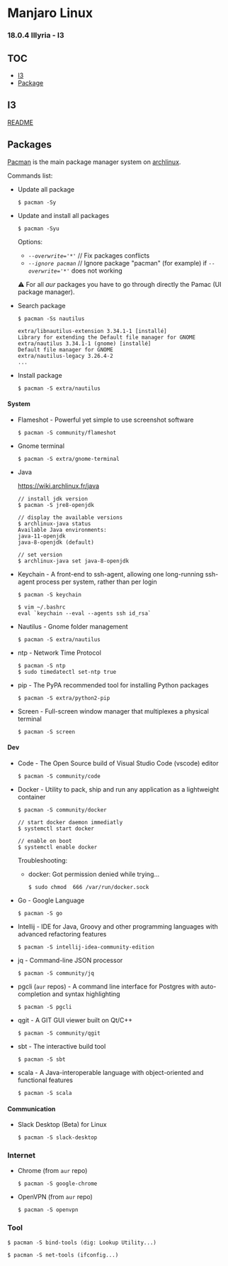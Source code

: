 # Manjaro Linux

### 18.0.4 Illyria - I3

## TOC

* [I3](#i3)
* [Package](#packages)

## I3

[README](/i3/README.md)

## Packages

[Pacman](https://wiki.archlinux.fr/pacman) is the main package manager system on [archlinux](https://www.archlinux.org/).

Commands list:

* Update all package

    ```
    $ pacman -Sy
    ```

* Update and install all packages

    ```
    $ pacman -Syu
    ```

    Options: 

    * _`--overwrite='*'`_ // Fix packages conflicts
    * _`--ignore pacman`_ // Ignore package "pacman" (for example) if _`--overwrite='*'`_ does not working

    :warning: For all _aur_ packages you have to go through directly the Pamac (UI package manager).  

* Search package

    ```
    $ pacman -Ss nautilus

    extra/libnautilus-extension 3.34.1-1 [installé]
    Library for extending the Default file manager for GNOME
    extra/nautilus 3.34.1-1 (gnome) [installé]
    Default file manager for GNOME
    extra/nautilus-legacy 3.26.4-2
    ...
    ```

* Install package

    ```
    $ pacman -S extra/nautilus
    ```

#### System

* Flameshot - Powerful yet simple to use screenshot software

    ```
    $ pacman -S community/flameshot
    ```

* Gnome terminal

    ```
    $ pacman -S extra/gnome-terminal
    ```

* Java

    https://wiki.archlinux.fr/java

    ```
    // install jdk version
    $ pacman -S jre8-openjdk

    // display the available versions
    $ archlinux-java status
    Available Java environments:
    java-11-openjdk
    java-8-openjdk (default)

    // set version
    $ archlinux-java set java-8-openjdk
    ```

* Keychain - A front-end to ssh-agent, allowing one long-running ssh-agent process per system, rather than per login

    ```
    $ pacman -S keychain

    $ vim ~/.bashrc
    eval `keychain --eval --agents ssh id_rsa`
    ```

* Nautilus - Gnome folder management

    ```
    $ pacman -S extra/nautilus
    ```

* ntp - Network Time Protocol

    ```
    $ pacman -S ntp
    $ sudo timedatectl set-ntp true
    ```

* pip - The PyPA recommended tool for installing Python packages

    ```
    $ pacman -S extra/python2-pip
    ```

* Screen - Full-screen window manager that multiplexes a physical terminal

    ```
    $ pacman -S screen
    ```

#### Dev

* Code - The Open Source build of Visual Studio Code (vscode) editor

    ```
    $ pacman -S community/code
    ```

* Docker - Utility to pack, ship and run any application as a lightweight container

    ```
    $ pacman -S community/docker

    // start docker daemon immediatly
    $ systemctl start docker

    // enable on boot
    $ systemctl enable docker
    ```

    Troubleshooting:

    * docker: Got permission denied while trying...

        ```
        $ sudo chmod  666 /var/run/docker.sock
        ```

* Go - Google Language

    ```
    $ pacman -S go
    ```

* Intellij - IDE for Java, Groovy and other programming languages with advanced refactoring features

    ```
    $ pacman -S intellij-idea-community-edition
    ```

* jq - Command-line JSON processor

    ```
    $ pacman -S community/jq
    ```

* pgcli (`aur` repos) - A command line interface for Postgres with auto-completion and syntax highlighting 

    ```
    $ pacman -S pgcli
    ```

* qgit - A GIT GUI viewer built on Qt/C++

    ```
    $ pacman -S community/qgit
    ```

* sbt - The interactive build tool

    ```
    $ pacman -S sbt
    ```

* scala - A Java-interoperable language with object-oriented and functional features

    ```
    $ pacman -S scala
    ```

#### Communication

* Slack Desktop (Beta) for Linux

    ```
    $ pacman -S slack-desktop
    ```

### Internet

* Chrome (from `aur` repo)

    ```
    $ pacman -S google-chrome
    ```

* OpenVPN (from `aur` repo)

    ```
    $ pacman -S openvpn
    ```

### Tool

```
$ pacman -S bind-tools (dig: Lookup Utility...)

$ pacman -S net-tools (ifconfig...)
```
